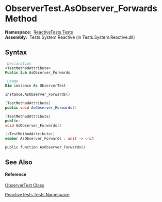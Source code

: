 # ObserverTest.AsObserver\_Forwards Method

**Namespace:**  [ReactiveTests.Tests](ReactiveTests.Tests\ReactiveTests.Tests.md)  
**Assembly:**  Tests.System.Reactive (in Tests.System.Reactive.dll)

## Syntax

```vb
'Declaration
<TestMethodAttribute> _
Public Sub AsObserver_Forwards
```

```vb
'Usage
Dim instance As ObserverTest

instance.AsObserver_Forwards()
```

```csharp
[TestMethodAttribute]
public void AsObserver_Forwards()
```

```c++
[TestMethodAttribute]
public:
void AsObserver_Forwards()
```

```fsharp
[<TestMethodAttribute>]
member AsObserver_Forwards : unit -> unit 
```

```jscript
public function AsObserver_Forwards()
```

## See Also

#### Reference

[ObserverTest Class](ObserverTest\ObserverTest.md)

[ReactiveTests.Tests Namespace](ReactiveTests.Tests\ReactiveTests.Tests.md)
